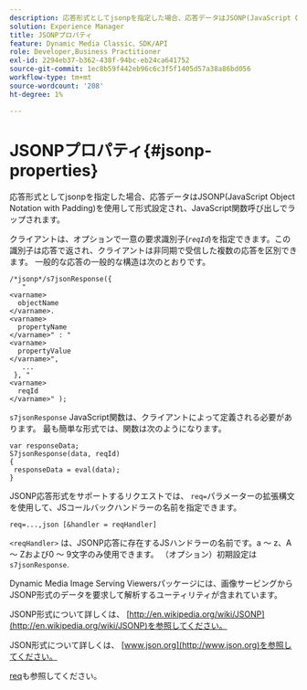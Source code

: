 ```yaml
---
description: 応答形式としてjsonpを指定した場合、応答データはJSONP(JavaScript Object Notation with Padding)を使用して形式設定され、JavaScript関数呼び出しでラップされます。
solution: Experience Manager
title: JSONPプロパティ
feature: Dynamic Media Classic、SDK/API
role: Developer,Business Practitioner
exl-id: 2294eb37-b362-438f-94bc-eb24ca641752
source-git-commit: 1ec8b59f442eb96c6c3f5f1405d57a38a86bd056
workflow-type: tm+mt
source-wordcount: '208'
ht-degree: 1%

---
```


# JSONPプロパティ{#jsonp-properties}

応答形式としてjsonpを指定した場合、応答データはJSONP(JavaScript Object Notation with Padding)を使用して形式設定され、JavaScript関数呼び出しでラップされます。

クライアントは、オプションで一意の要求識別子(*`reqId`*)を指定できます。この識別子は応答で返され、クライアントは非同期で受信した複数の応答を区別できます。 一般的な応答の一般的な構造は次のとおりです。

```
/*jsonp*/s7jsonResponse({ 
   " 
<varname>
  objectName 
</varname>. 
<varname>
  propertyName 
</varname>" : " 
<varname>
  propertyValue 
</varname>", 
   ... 
 }, " 
<varname>
  reqId 
</varname>" );
```

`s7jsonResponse` JavaScript関数は、クライアントによって定義される必要があります。 最も簡単な形式では、関数は次のようになります。

```
var responseData; 
S7jsonResponse(data, reqId) 
{ 
 responseData = eval(data); 
}
```

JSONP応答形式をサポートするリクエストでは、 `req=`パラメーターの拡張構文を使用して、JSコールバックハンドラーの名前を指定できます。

`req=...,json [&handler = reqHandler]`

`<reqHandler>` は、JSONP応答に存在するJSハンドラーの名前です。a ～ z、A ～ Zおよび0 ～ 9文字のみ使用できます。 （オプション）初期設定は `s7jsonResponse`.

Dynamic Media Image Serving Viewersパッケージには、画像サービングからJSONP形式のデータを要求して解析するユーティリティが含まれています。

JSONP形式について詳しくは、 [http://en.wikipedia.org/wiki/JSONP](http://en.wikipedia.org/wiki/JSONP)を参照してください。

JSON形式について詳しくは、 [www.json.org](http://www.json.org)を参照してください。

[req](../../../../../../is-api/http-ref/image-serving-api-ref/c-http-protocol-reference/c-command-reference/r-req/r-req.md#reference-907cdb4a97034db7ad94695f25552e76)も参照してください。
